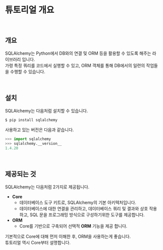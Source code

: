 # 튜토리얼 개요

<br>

## 개요

SQLAlchemy는 Python에서 DB와의 연결 및 ORM 등을 활용할 수 있도록 해주는 라이브러리 입니다.  
가령 특정 쿼리를 코드에서 실행할 수 있고, ORM 객체를 통해 DB에서의 일련의 작업들을 수행할 수 있습니다.

<br>

## 설치

SQLAlchemy는 다음처럼 설치할 수 있습니다.

```bash
$ pip install sqlalchemy
```

사용하고 있는 버전은 다음과 같습니다.

```python
>>> import sqlalchemy
>>> sqlalchemy.__version__  
1.4.20
```

<br>

## 제공되는 것

SQLAlchemy는 다음처럼 2가지로 제공됩니다.

- **Core** 
    - 데이터베이스 도구 키트로, SQLAlchemy의 기본 아키텍처입니다. 
    - 데이터베이스에 대한 연결을 관리하고, 데이터베이스 쿼리 및 결과와 상호 작용하고, SQL 문을 프로그래밍 방식으로 구성하기위한 도구를 제공합니다.
- **ORM**
    - Core를 기반으로 구축되어 선택적 **ORM** 기능을 제공 합니다.

기본적으로 Core에 대해 먼저 이해한 후, ORM을 사용하는게 좋습니다.  
튜토리얼 역시 Core부터 설명합니다.  
